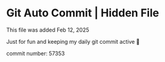 # Git Auto Commit | Hidden File

This file was added Feb 12, 2025

Just for fun and keeping my daily git commit active 🤪

commit number: 57353
